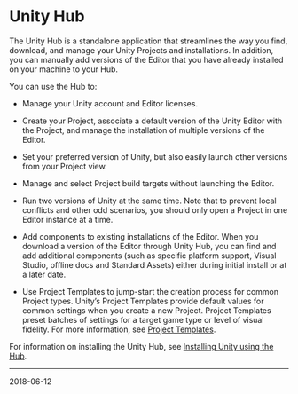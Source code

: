 # Unity Hub

The Unity Hub is a standalone application that streamlines the way you find, download, and manage your Unity Projects and installations. In addition, you can manually add versions of the Editor that you have already installed on your machine to your Hub.

You can use the Hub to:

* Manage your Unity account and Editor licenses.
* Create your Project, associate a default version of the Unity Editor with the Project, and manage the installation of multiple versions of the Editor. 
* Set your preferred version of Unity, but also easily launch other versions from your Project view.
* Manage and select Project build targets without launching the Editor.
* Run two versions of Unity at the same time. 
    Note that to prevent local conflicts and other odd scenarios, you should only open a Project in one Editor instance at a time.
* Add components to existing installations of the Editor.
    When you download a version of the Editor through Unity Hub, you can find and add additional components (such as specific platform support, Visual Studio, offline docs and Standard Assets) either during initial install or at a later date.

* Use Project Templates to jump-start the creation process for common Project types. Unity’s Project Templates provide default values for common settings when you create a new Project. Project Templates preset batches of settings for a target game type or level of visual fidelity. For more information, see [Project Templates](ProjectTemplates).

For information on installing the Unity Hub, see [Installing Unity using the Hub](GettingStartedInstallingHub).

-------------------------------

<span class="page-edit">2018-06-12 <!-- include IncludeTextNewPageYesEdit --></span>